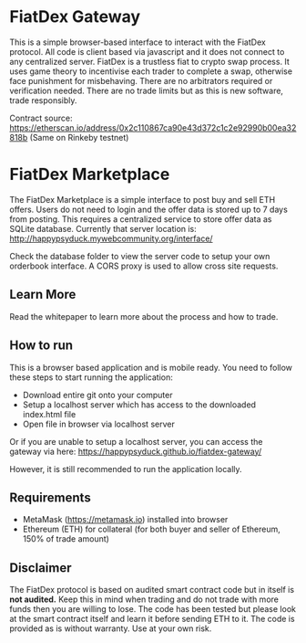 # FiatDex Gateway
This is a simple browser-based interface to interact with the FiatDex protocol. All code is client based via javascript and it does not connect to any centralized server. FiatDex is a trustless fiat to crypto swap process. It uses game theory to incentivise each trader to complete a swap, otherwise face punishment for misbehaving. There are no arbitrators required or verification needed. There are no trade limits but as this is new software, trade responsibly.

Contract source: https://etherscan.io/address/0x2c110867ca90e43d372c1c2e92990b00ea32818b (Same on Rinkeby testnet)

# FiatDex Marketplace
The FiatDex Marketplace is a simple interface to post buy and sell ETH offers. Users do not need to login and the offer data is stored up to 7 days from posting. This requires a centralized service to store offer data as SQLite database. Currently that server location is: http://happypsyduck.mywebcommunity.org/interface/

Check the database folder to view the server code to setup your own orderbook interface. A CORS proxy is used to allow cross site requests.

## Learn More
Read the whitepaper to learn more about the process and how to trade.

## How to run
This is a browser based application and is mobile ready. You need to follow these steps to start running the application:
* Download entire git onto your computer
* Setup a localhost server which has access to the downloaded index.html file
* Open file in browser via localhost server

Or if you are unable to setup a localhost server, you can access the gateway via here: 
https://happypsyduck.github.io/fiatdex-gateway/

However, it is still recommended to run the application locally.

## Requirements
* MetaMask (https://metamask.io) installed into browser
* Ethereum (ETH) for collateral (for both buyer and seller of Ethereum, 150% of trade amount)

## Disclaimer
The FiatDex protocol is based on audited smart contract code but in itself is **not audited.** Keep this in mind when trading and do not trade with more funds then you are willing to lose. The code has been tested but please look at the smart contract itself and learn it before sending ETH to it. The code is provided as is without warranty. Use at your own risk.
